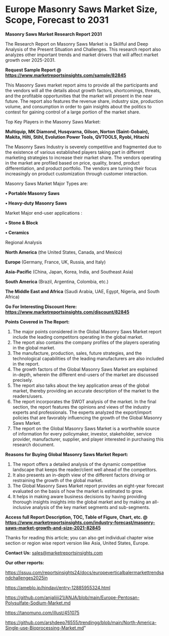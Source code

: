 # Europe Masonry Saws Market Size, Scope, Forecast to 2031

<strong>Masonry Saws Market Research Report 2031</strong>

The Research Report on Masonry Saws Market is a Skillful and Deep Analysis of the Present Situation and Challenges. This research report also analyzes other important trends and market drivers that will affect market growth over 2025-2031.

<strong>Request Sample Report @ <a href=https://www.marketreportsinsights.com/sample/82845>https://www.marketreportsinsights.com/sample/82845</a></strong>

This Masonry Saws market report aims to provide all the participants and the vendors will all the details about growth factors, shortcomings, threats, and the profitable opportunities that the market will present in the near future. The report also features the revenue share, industry size, production volume, and consumption in order to gain insights about the politics to contest for gaining control of a large portion of the market share.

Top Key Players in the Masonry Saws Market:

<strong>Multiquip, MK Diamond, Husqvarna, Gilson, Norton (Saint-Gobain), Makita, Hilti, Stihl, Evolution Power Tools, QVTOOLS, Ryobi, Hitachi</strong>

The Masonry Saws Industry is severely competitive and fragmented due to the existence of various established players taking part in different marketing strategies to increase their market share. The vendors operating in the market are profiled based on price, quality, brand, product differentiation, and product portfolio. The vendors are turning their focus increasingly on product customization through customer interaction.

Masonry Saws Market Major Types are:

<strong>• Portable Masonry Saws

• Heavy-duty Masonry Saws</strong>

Market Major end-user applications :

<strong>• Stone & Block

• Ceramics</strong>

Regional Analysis

</u><strong><b>North America</b></strong> (the United States, Canada, and Mexico)

<strong><b>Europe </b></strong>(Germany, France, UK, Russia, and Italy)

<strong><b>Asia-Pacific</b></strong> (China, Japan, Korea, India, and Southeast Asia)

<strong><b>South America</b></strong> (Brazil, Argentina, Colombia, etc.)

<strong><b>The Middle East and Africa</b></strong> (Saudi Arabia, UAE, Egypt, Nigeria, and South Africa)

<strong>Go For Interesting Discount Here: <a href=https://www.marketreportsinsights.com/discount/82845>https://www.marketreportsinsights.com/discount/82845</a></strong>

<strong>Points Covered in The Report:</strong>
<ol>
  <li>The major points considered in the Global Masonry Saws Market report include the leading competitors operating in the global market.</li>
  <li>The report also contains the company profiles of the players operating in the global market.</li>
  <li>The manufacture, production, sales, future strategies, and the technological capabilities of the leading manufacturers are also included in the report.</li>
  <li>The growth factors of the Global Masonry Saws Market are explained in-depth, wherein the different end-users of the market are discussed precisely.</li>
  <li>The report also talks about the key application areas of the global market, thereby providing an accurate description of the market to the readers/users.</li>
  <li>The report incorporates the SWOT analysis of the market. In the final section, the report features the opinions and views of the industry experts and professionals. The experts analyzed the export/import policies that are favorably influencing the growth of the Global Masonry Saws Market.</li>
  <li>The report on the Global Masonry Saws Market is a worthwhile source of information for every policymaker, investor, stakeholder, service provider, manufacturer, supplier, and player interested in purchasing this research document.</li>
</ol>
<strong>Reasons for Buying Global Masonry Saws Market Report:</strong>

<ol>
  <li>The report offers a detailed analysis of the dynamic competitive landscape that keeps the reader/client well ahead of the competitors.</li>
  <li>It also presents an in-depth view of the different factors driving or restraining the growth of the global market.</li>
  <li>The Global Masonry Saws Market report provides an eight-year forecast evaluated on the basis of how the market is estimated to grow.</li>
  <li>It helps in making aware business decisions by having providing thorough insights insights into the global market and by making an all-inclusive analysis of the key market segments and sub-segments.</li>
</ol>
<strong>Access full Report Description, TOC, Table of Figure, Chart, etc. @ <a href=https://www.marketreportsinsights.com/industry-forecast/masonry-saws-market-growth-and-size-2021-82845>https://www.marketreportsinsights.com/industry-forecast/masonry-saws-market-growth-and-size-2021-82845</a></strong>


Thanks for reading this article; you can also get individual chapter wise section or region wise report version like Asia, United States, Europe.

<strong>Contact Us:</strong>
sales@marketreportsinsights.com

<strong>Our other reports:</strong>

<a href=https://issuu.com/reportsinsights24/docs/europeverticalbalermarkettrendsandchallenges2025in>https://issuu.com/reportsinsights24/docs/europeverticalbalermarkettrendsandchallenges2025in</a>

<a href=https://ameblo.jp/hindavi/entry-12885955324.html>https://ameblo.jp/hindavi/entry-12885955324.html</a>

<a href=https://github.com/anjaliiii21/ANJA/blob/main/Europe-Pentosan-Polysulfate-Sodium-Market.md>https://github.com/anjaliiii21/ANJA/blob/main/Europe-Pentosan-Polysulfate-Sodium-Market.md</a>

<a href=https://tanomuno.com/illust/451075>https://tanomuno.com/illust/451075</a>

<a href=https://github.com/arshdeep76555/trendingg/blob/main/North-America-Single-use-Bioprocessing-Market.md>https://github.com/arshdeep76555/trendingg/blob/main/North-America-Single-use-Bioprocessing-Market.md</a>"
